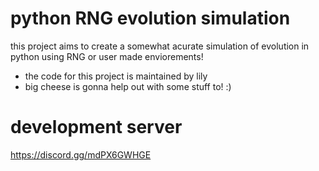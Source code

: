 # python RNG evolution simulation 

this project aims to create a somewhat acurate simulation of evolution in python using RNG or user made enviorements! 

- the code for this project is maintained by lily
- big cheese is gonna help out with some stuff to! :)

# development server
https://discord.gg/mdPX6GWHGE
